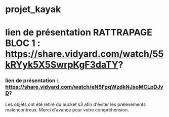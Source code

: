 # projet_kayak

# lien de présentation RATTRAPAGE BLOC 1 : https://share.vidyard.com/watch/55kRYyk5X5SwrpKgF3daTY?

### lien de présentation : https://share.vidyard.com/watch/eN5FpqWzdkNJsoMCLpDJyD?

Les objets ont été retiré du bucket s3 afin d'éviter les prélèvements malencontreux. Merci d'avance pour votre compréhension.
